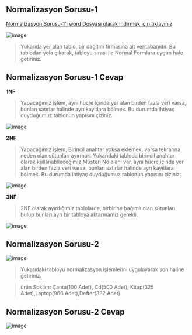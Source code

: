 ## Normalizasyon Sorusu-1 ##

[Normalizasyon Sorusu-1'i word Dosyası olarak indirmek için tıklayınız](https://github.com/sahinmansuroglu/NtpDersiDonem2/files/8562070/normalizasyon1.docx)

![image](https://user-images.githubusercontent.com/28144917/165275247-70e0b2dc-326e-4f16-b726-2f59af5469b7.png)


> Yukarıda yer alan tablo, bir dağıtım firmasına ait veritabanıdır. Bu tablodan yola çıkarak, tabloyu sırası ile Normal Formlara uygun hale getiriniz.
> 
## Normalizasyon Sorusu-1 Cevap ##

**1NF**

>Yapacağımız işlem, aynı hücre içinde yer alan birden fazla veri varsa, bunları satırlar halinde ayrı kayıtlara bölmek. Bu durumda ihtiyaç duyduğumuz tablonun yapısını çiziniz.

![image](https://user-images.githubusercontent.com/28144917/165275476-6d33a60c-863a-4137-899e-ea366e8bfe22.png)

**2NF**

> Yapacağımız işlem, Birincil anahtar yoksa eklemek, varsa tekrarına neden olan sütunları ayırmak. Yukarıdaki tabloda birincil anahtar olarak kullanabileceğimiz Müşteri No alanı var.  aynı hücre içinde yer alan birden fazla veri varsa, bunları satırlar halinde ayrı kayıtlara bölmek. Bu durumda ihtiyaç duyduğumuz tablonun yapısını çiziniz.

![image](https://user-images.githubusercontent.com/28144917/166872494-0452128b-6cab-463c-866f-34b04d2363f5.png)

**3NF**

>2NF olarak ayırdığımız tablolarda, birbirine bağımlı olan sütunları bulup bunları ayrı bir tabloya aktarmamız gerekli.

![image](https://user-images.githubusercontent.com/28144917/166872599-2aad2412-2e21-4357-80aa-0537838f8526.png)


## Normalizasyon Sorusu-2 ##

![image](https://user-images.githubusercontent.com/28144917/165276163-dccbe069-6f00-475a-9da9-ca111ba120ac.png)



> Yukarıdaki tabloyu  normalizasyon işlemlerini uygulayarak son haline getiriniz.

> ürün Sokları:  Çanta(100 Adet),  Cd(500 Adet), Kitap(325 Adet),Laptop(966 Adet),Defter(332 Adet)

## Normalizasyon Sorusu-2 Cevap ##

![image](https://user-images.githubusercontent.com/28144917/165276305-f4ee1d2d-a956-4e5a-86f0-e3110d921cf2.png)



